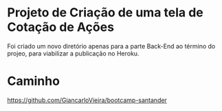 # Projeto de Criação de uma tela de Cotação de Ações
Foi criado um novo diretório apenas para a parte Back-End ao término do projeo, para viabilizar a publicação no Heroku.

# Caminho
https://github.com/GiancarloVieira/bootcamp-santander

